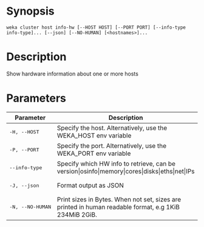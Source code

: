 # Synopsis

```weka cluster host info-hw [--HOST HOST] [--PORT PORT] [--info-type info-type]... [--json] [--NO-HUMAN] [<hostnames>]...```

# Description

Show hardware information about one or more hosts

# Parameters

| Parameter | Description |
| --------- | ----------- |
| <pre>-H, --HOST</pre> | Specify the host. Alternatively, use the WEKA_HOST env variable |
| <pre>-P, --PORT</pre> | Specify the port. Alternatively, use the WEKA_PORT env variable |
| <pre>--info-type</pre> | Specify which HW info to retrieve, can be version&#124;osinfo&#124;memory&#124;cores&#124;disks&#124;eths&#124;net&#124;IPs |
| <pre>-J, --json</pre> | Format output as JSON |
| <pre>-N, --NO-HUMAN</pre> | Print sizes in Bytes. When not set, sizes are printed in human readable format, e.g 1KiB 234MiB 2GiB. |
